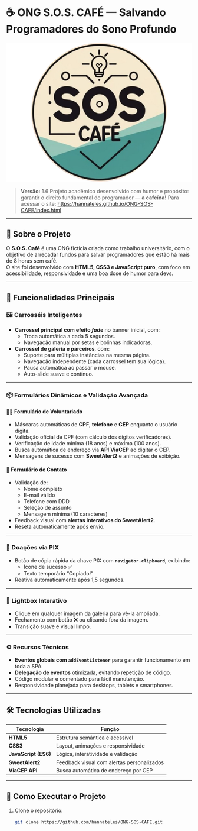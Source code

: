 # ☕ ONG S.O.S. CAFÉ — Salvando Programadores do Sono Profundo

![Logo da S.O.S Café](img/logo_sem_fundo.png)

> **Versão:** 1.6 
> Projeto acadêmico desenvolvido com humor e propósito: garantir o direito fundamental do programador — **a cafeína!**
> Para acessar o site: https://hannateles.github.io/ONG-SOS-CAFE/index.html
---

## 🧩 Sobre o Projeto

O **S.O.S. Café** é uma ONG fictícia criada como trabalho universitário, com o objetivo de arrecadar fundos para salvar programadores que estão há mais de 8 horas sem café.  
O site foi desenvolvido com **HTML5, CSS3 e JavaScript puro**, com foco em acessibilidade, responsividade e uma boa dose de humor para devs.

---

## 🚀 Funcionalidades Principais

### 🖼️ Carrosséis Inteligentes
- **Carrossel principal com efeito *fade*** no banner inicial, com:
  - Troca automática a cada 5 segundos.  
  - Navegação manual por setas e bolinhas indicadoras.
- **Carrossel de galeria e parceiros**, com:
  - Suporte para múltiplas instâncias na mesma página.  
  - Navegação independente (cada carrossel tem sua lógica).  
  - Pausa automática ao passar o mouse.  
  - Auto-slide suave e contínuo.

---

### 📦 Formulários Dinâmicos e Validação Avançada

#### 🧍‍♂️ Formulário de Voluntariado
- Máscaras automáticas de **CPF**, **telefone** e **CEP** enquanto o usuário digita.  
- Validação oficial de CPF (com cálculo dos dígitos verificadores).  
- Verificação de idade mínima (18 anos) e máxima (100 anos).  
- Busca automática de endereço via **API ViaCEP** ao digitar o CEP.  
- Mensagens de sucesso com **SweetAlert2** e animações de exibição.

#### 💬 Formulário de Contato
- Validação de:
  - Nome completo  
  - E-mail válido  
  - Telefone com DDD  
  - Seleção de assunto  
  - Mensagem mínima (10 caracteres)  
- Feedback visual com **alertas interativos do SweetAlert2**.  
- Reseta automaticamente após envio.

---

### 💸 Doações via PIX
- Botão de cópia rápida da chave PIX com **`navigator.clipboard`**, exibindo:
  - Ícone de sucesso ✅  
  - Texto temporário “Copiado!”  
- Reativa automaticamente após 1,5 segundos.

---

### 🌆 Lightbox Interativo
- Clique em qualquer imagem da galeria para vê-la ampliada.  
- Fechamento com botão ❌ ou clicando fora da imagem.  
- Transição suave e visual limpo.

---

### ⚙️ Recursos Técnicos
- **Eventos globais com `addEventListener`** para garantir funcionamento em toda a SPA.  
- **Delegação de eventos** otimizada, evitando repetição de código.  
- Código modular e comentado para fácil manutenção.  
- Responsividade planejada para desktops, tablets e smartphones.

---

## 🛠️ Tecnologias Utilizadas
| Tecnologia | Função |
|-------------|--------|
| **HTML5** | Estrutura semântica e acessível |
| **CSS3** | Layout, animações e responsividade |
| **JavaScript (ES6)** | Lógica, interatividade e validação |
| **SweetAlert2** | Feedback visual com alertas personalizados |
| **ViaCEP API** | Busca automática de endereço por CEP |

---

## 🧪 Como Executar o Projeto

1. Clone o repositório:
   ```bash
   git clone https://github.com/hannateles/ONG-SOS-CAFE.git

  
